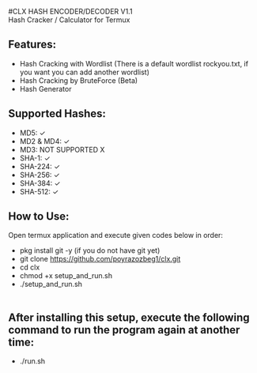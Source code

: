 #CLX HASH ENCODER/DECODER V1.1 <br>
Hash Cracker / Calculator  for Termux <br>
## Features: <br>
* Hash Cracking with Wordlist (There is a default wordlist rockyou.txt, if you want you can add another wordlist) <br>
* Hash Cracking by BruteForce (Beta) <br>
* Hash Generator  <br>

## Supported Hashes: <br>
* MD5: ✓ <br>
* MD2 & MD4: ✓ <br>
* MD3: NOT SUPPORTED X <br>
* SHA-1: ✓ <br>
* SHA-224: ✓ <br>
* SHA-256: ✓ <br>
* SHA-384: ✓ <br>
* SHA-512: ✓ <br>

## How to Use: <br>
Open termux application and execute given codes below in order:
* pkg install git -y (if you do not have git yet)
* git clone https://github.com/poyrazozbeg1/clx.git <br>
* cd clx <br>
* chmod +x setup_and_run.sh <br>
* ./setup_and_run.sh <br><br>

## After installing this setup, execute the following command to run the program again at another time: <br>
* ./run.sh <br><br>


                                     
                                     
                                     

    

